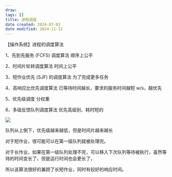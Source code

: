 ```yaml
---
draw:
tags: []
title: 进程调度
date created: 2024-07-03
date modified: 2024-11-12
---
```


【操作系统】进程的调度算法

1、先到先服务 (FCFS) 调度算法 顺序上公平

2、时间⽚轮转调度算法 时间上公平

3、短作业优先 (SJF) 的调度算法 为了完成更多任务

4、⾼响应⽐优先调度算法 已等待时间越⻓，要求的服务时间越短 w/s，越优先

5、优先级调度 分权重

6、多级反馈队列调度算法 优先高级别、耗时短的

![](https://cdn-a.markji.com/files/6337bb8be718e5ceafc65b2b_hd.png?e=1719999938964&token=xX63b9jqTlDOcGmctt5K9254rV0LG8hS9BmDeFBy:bkeZ7tbvGmRJyoQ9hmaTngtDqnU=)

队列从上倒下，优先级越来越低，但是时间片越来越长

对于短作业，很可能可以在第⼀级队列就被处理完。

对于⻓作业，如果在第⼀级队列处理不完，可以移⼊下次队列等待被执⾏，虽然等待的时间变⻓了，但是运⾏时间也会更⻓了，

所以该算法很好的兼顾了⻓短作业，同时有较好的响应时间。
